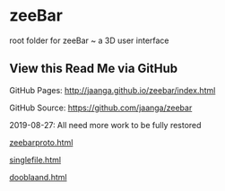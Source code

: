zeeBar
======

root folder for zeeBar ~ a 3D user interface

## View this Read Me via GitHub

GitHub Pages: <http://jaanga.github.io/zeebar/index.html>

GitHub Source: <https://github.com/jaanga/zeebar>

2019-08-27: All need more work to be fully restored 

[zeebarproto.html]( http://jaanga.github.io/zeebar/zeebarproto/zeebarproto.html )

[singlefile.html]( http://jaanga.github.io/zeebar/singlefile/singlefile.html )

[dooblaand.html]( http://jaanga.github.io/zeebar/dooblaand/dooblaand.html )
